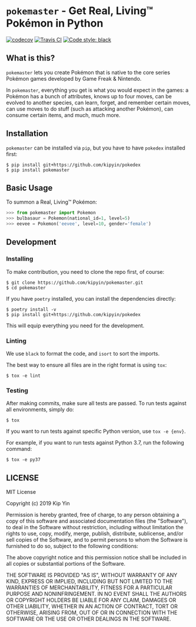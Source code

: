# `pokemaster` - Get Real, Living™ Pokémon in Python

[![codecov](https://codecov.io/gh/kipyin/pokemaster/branch/master/graph/badge.svg)](https://codecov.io/gh/kipyin/pokemaster) [![Travis CI](https://img.shields.io/travis/com/kipyin/pokemaster/master.svg?label=Travis%20CI)](https://travis-ci.com/kipyin/pokemaster) [![Code style: black](https://img.shields.io/badge/code%20style-black-000000.svg)](https://github.com/ambv/black)

## What is this?

`pokemaster` lets you create Pokémon
that is native to the core series Pokémon games
developed by Game Freak & Nintendo.

In `pokemaster`,
everything you get is
what you would expect in the games:
a Pokémon has a bunch of attributes,
knows up to four moves,
can be evolved to another species,
can learn, forget, and remember certain moves,
can use moves to do stuff
(such as attacking another Pokémon),
can consume certain items,
and much, much more.

## Installation

`pokemaster` can be installed via `pip`, but you have to have `pokedex`
installed first:

```shell
$ pip install git+https://github.com/kipyin/pokedex
$ pip install pokemaster
```

## Basic Usage

To summon a Real, Living™ Pokémon:

```python
>>> from pokemaster import Pokemon
>>> bulbasaur = Pokemon(national_id=1, level=5)
>>> eevee = Pokemon('eevee', level=10, gender='female')
```

## Development

### Installing

To make contribution,
you need to clone the repo first, of course:

```shell
$ git clone https://github.com/kipyin/pokemaster.git
$ cd pokemaster
```

If you have `poetry` installed,
you can install the dependencies directly:

```shell
$ poetry install -v
$ pip install git+https://github.com/kipyin/pokedex
```

This will equip everything you need for the development.

### Linting

We use `black` to format the code,
and `isort` to sort the imports.

The best way to ensure all files are in the right format
is using `tox`:

```console
$ tox -e lint
```

### Testing

After making commits,
make sure all tests are passed.
To run tests against all environments,
simply do:

```console
$ tox
```

If you want to run tests against specific Python version,
use `tox -e {env}`.

For example,
if you want to run tests against Python 3.7,
run the following command:

```console
$ tox -e py37
```

## LICENSE

MIT License

Copyright (c) 2019 Kip Yin

Permission is hereby granted, free of charge, to any person obtaining a copy
of this software and associated documentation files (the "Software"), to deal
in the Software without restriction, including without limitation the rights
to use, copy, modify, merge, publish, distribute, sublicense, and/or sell
copies of the Software, and to permit persons to whom the Software is
furnished to do so, subject to the following conditions:

The above copyright notice and this permission notice shall be included in all
copies or substantial portions of the Software.

THE SOFTWARE IS PROVIDED "AS IS", WITHOUT WARRANTY OF ANY KIND, EXPRESS OR
IMPLIED, INCLUDING BUT NOT LIMITED TO THE WARRANTIES OF MERCHANTABILITY,
FITNESS FOR A PARTICULAR PURPOSE AND NONINFRINGEMENT. IN NO EVENT SHALL THE
AUTHORS OR COPYRIGHT HOLDERS BE LIABLE FOR ANY CLAIM, DAMAGES OR OTHER
LIABILITY, WHETHER IN AN ACTION OF CONTRACT, TORT OR OTHERWISE, ARISING FROM,
OUT OF OR IN CONNECTION WITH THE SOFTWARE OR THE USE OR OTHER DEALINGS IN THE
SOFTWARE.
